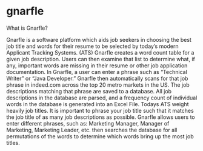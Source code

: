 # gnarfle
What is Gnarfle?

Gnarfle is a software platform which aids job seekers in choosing the best job title and words for their resume to be selected by today’s modern Applicant Tracking Systems. (ATS) 
Gnarfle creates a word count table for a given job description. Users can then examine that list to determine what, if any, important words are missing in their resume or other job application documentation.  In Gnarfle, a user can enter a phrase such as “Technical Writer” or “Java Developer.” Gnarfle then automatically scans for that job phrase in indeed.com across the top 20 metro markets in the US.  The job descriptions matching that phrase are saved to a database.  All job descriptions in the database are parsed, and a frequency count of individual words in the database is generated into an Excel File. 
Todays ATS weight heavily job titles.  It is important to phrase your job title such that it matches the job title of as many job descriptions as possible. Gnarfle allows users to enter different phrases, such as: Marketing Manager, Manager of Marketing, Marketing Leader, etc. then searches the database for all permutations of the words to determine which words bring up the most job titles.  
